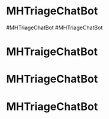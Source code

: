 # MHTriageChatBot
#MHTriageChatBot
#MHTriageChatBot
# MHTraigeChatBot
# MHTriageChatBot
# MHTriageChatBot
